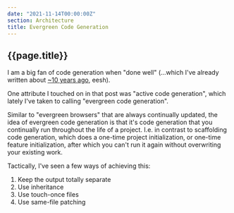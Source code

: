 ```yaml
---
date: "2021-11-14T00:00:00Z"
section: Architecture
title: Evergreen Code Generation
---
```


## {{page.title}}

I am a big fan of code generation when "done well" (...which I've already written about [~10 years ago](/2010/07/15/code-generation-is-not-evil.html), eesh).

One attribute I touched on in that post was "active code generation", which lately I've taken to calling "evergreen code generation".

Similar to "evergreen browsers" that are always continually updated, the idea of evergreen code generation is that it's code generation that you continually run throughout the life of a project. I.e. in contrast to scaffolding code generation, which does a one-time project initialization, or one-time feature initialization, after which you can't run it again without overwriting your existing work.

Tactically, I've seen a few ways of achieving this:

1. Keep the output totally separate
2. Use inheritance
3. Use touch-once files
4. Use same-file patching


